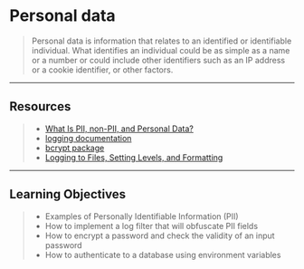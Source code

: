 # Personal data
> Personal data is information that relates to an identified or identifiable individual. What identifies an individual could be as simple as a name or a number or could include other identifiers such as an IP address or a cookie identifier, or other factors.
---
## Resources
> * [What Is PII, non-PII, and Personal Data?](https://intranet.alxswe.com/rltoken/jf71oYqiETchcVhPzQVnyg)
> * [logging documentation](https://intranet.alxswe.com/rltoken/W2JiHD6cbJY1scJORyLqnw)
> * [bcrypt package](https://intranet.alxswe.com/rltoken/41oaQXfzwnF1i-wT8W0vHw)
> * [Logging to Files, Setting Levels, and Formatting](https://intranet.alxswe.com/rltoken/XCpI9uvguxlTCsAeRCW6SA)
---
## Learning Objectives
> * Examples of Personally Identifiable Information (PII)
> * How to implement a log filter that will obfuscate PII fields
> * How to encrypt a password and check the validity of an input password
> * How to authenticate to a database using environment variables
